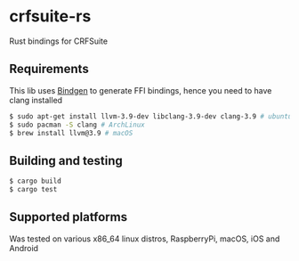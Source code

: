 # crfsuite-rs

Rust bindings for CRFSuite

## Requirements

This lib uses [Bindgen](https://github.com/servo/rust-bindgen) to generate FFI bindings, hence you need to have clang installed

```bash
$ sudo apt-get install llvm-3.9-dev libclang-3.9-dev clang-3.9 # ubuntu, see http://apt.llvm.org/ before 16.10
$ sudo pacman -S clang # ArchLinux
$ brew install llvm@3.9 # macOS
```

## Building and testing

```bash
$ cargo build
$ cargo test
```

## Supported platforms

Was tested on various x86_64 linux distros, RaspberryPi, macOS, iOS and Android
